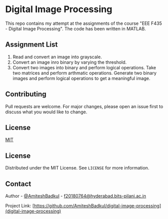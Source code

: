 # Digital Image Processing

This repo contains my attempt at the assignments of the course "EEE F435 - Digital Image Processing". The code has been written in MATLAB.

## Assignment List
1. Read and convert an image into grayscale.
2. Convert an image inro binary by varying the threshold.
3. Convert two images into binary and perform logical operations. Take two matrices and perform arthmatic operations. Generate two binary images and perform logical operations to get a meaningful image.

## Contributing
Pull requests are welcome. For major changes, please open an issue first to discuss what you would like to change.


## License
[MIT](https://github.com/AmiteshBadkul/digital-image-processing/blob/master/LICENSE)

<!-- LICENSE -->
## License

Distributed under the MIT License. See `LICENSE` for more information.

<!-- CONTACT -->
## Contact

Author - [@AmiteshBadkul](https://github.com/AmiteshBadkul) - f20180764@hyderabad.bits-pilani.ac.in

Project Link: [https://github.com/AmiteshBadkul/digital-image-processing](digital-image-processing)
